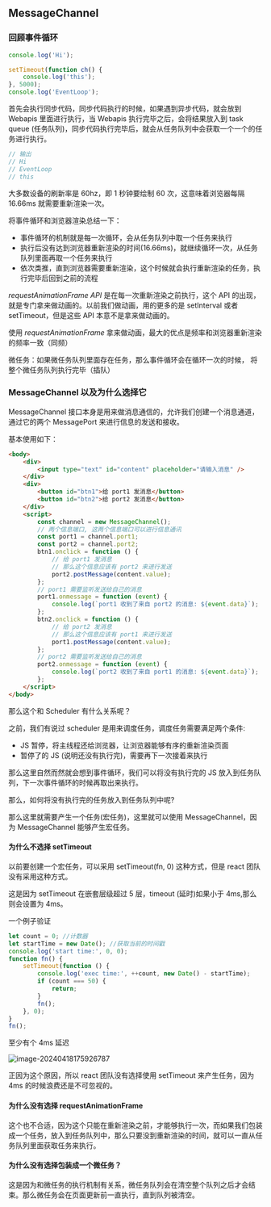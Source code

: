 ## MessageChannel

### 回顾事件循环

```js
console.log('Hi');

setTimeout(function ch() {
	console.log('this');
}, 5000);
console.log('EventLoop');
```

首先会执行同步代码，同步代码执行的时候，如果遇到异步代码，就会放到 Webapis 里面进行执行，当 Webapis 执行完毕之后，会将结果放入到 task queue (任务队列)，同步代码执行完毕后，就会从任务队列中会获取一个一个的任务进行执行。

```js
// 输出
// Hi
// EventLoop
// this
```

大多数设备的刷新率是 60hz，即 1 秒钟要绘制 60 次，这意味着浏览器每隔 16.66ms 就需要重新渲染一次。

将事件循环和浏览器渲染总结一下：

- 事件循环的机制就是每一次循环，会从任务队列中取一个任务来执行
- 执行后没有达到浏览器重新渲染的时间(16.66ms)，就继续循环一次，从任务队列里面再取一个任务来执行
- 依次类推，直到浏览器需要重新渲染，这个时候就会执行重新渲染的任务，执行完毕后回到之前的流程

_requestAnimationFrame API_ 是在每一次重新渲染之前执行，这个 API 的出现，就是专门拿来做动画的。以前我们做动画，用的更多的是 setInterval 或者 setTimeout，但是这些 API 本意不是拿来做动画的。

使用 _requestAnimationFrame_ 拿来做动画，最大的优点是频率和浏览器重新渲染的频率一致（同频）

微任务：如果微任务队列里面存在任务，那么事件循环会在循环一次的时候， 将整个微任务队列执行完毕（插队）

### MessageChannel 以及为什么选择它

MessageChannel 接口本身是用来做消息通信的，允许我们创建一个消息通道，通过它的两个 MessagePort 来进行信息的发送和接收。

基本使用如下：

```html
<body>
	<div>
		<input type="text" id="content" placeholder="请输入消息" />
	</div>
	<div>
		<button id="btn1">给 port1 发消息</button>
		<button id="btn2">给 port2 发消息</button>
	</div>
	<script>
		const channel = new MessageChannel();
		// 两个信息端口, 这两个信息端口可以进行信息通讯
		const port1 = channel.port1;
		const port2 = channel.port2;
		btn1.onclick = function () {
			// 给 port1 发消息
			// 那么这个信息应该有 port2 来进行发送
			port2.postMessage(content.value);
		};
		// port1 需要监听发送给自己的消息
		port1.onmessage = function (event) {
			console.log(`port1 收到了来自 port2 的消息: ${event.data}`);
		};
		btn2.onclick = function () {
			// 给 port2 发消息
			// 那么这个信息应该有 port1 来进行发送
			port1.postMessage(content.value);
		};
		// port2 需要监听发送给自己的消息
		port2.onmessage = function (event) {
			console.log(`port2 收到了来自 port1 的消息: ${event.data}`);
		};
	</script>
</body>
```

那么这个和 Scheduler 有什么关系呢？

之前，我们有说过 scheduler 是用来调度任务，调度任务需要满足两个条件:

- JS 暂停，将主线程还给浏览器，让浏览器能够有序的重新渲染页面
- 暂停了的 JS (说明还没有执行完)，需要再下一次接着来执行

那么这里自然而然就会想到事件循环，我们可以将没有执行完的 JS 放入到任务队列，下一次事件循环的时候再取出来执行。

那么，如何将没有执行完的任务放入到任务队列中呢?

那么这里就需要产生一个任务(宏任务)，这里就可以使用 MessageChannel，因为 MessageChannel 能够产生宏任务。

#### 为什么不选择 setTimeout

以前要创建一个宏任务，可以采用 setTimeout(fn, 0) 这种方式，但是 react 团队没有采用这种方式。

这是因为 setTimeout 在嵌套层级超过 5 层，timeout (延时)如果小于 4ms,那么则会设置为 4ms。

一个例子验证

```js
let count = 0; //计数器
let startTime = new Date(); //获取当前的时间戳
console.log('start time:', 0, 0);
function fn() {
	setTimeout(function () {
		console.log('exec time:', ++count, new Date() - startTime);
		if (count === 50) {
			return;
		}
		fn();
	}, 0);
}
fn();
```

至少有个 4ms 延迟

![image-20240418175926787](https://chen-1320883525.cos.ap-chengdu.myqcloud.com/img/image-20240418175926787.png)

正因为这个原因，所以 react 团队没有选择使用 setTimeout 来产生任务，因为 4ms 的时候浪费还是不可忽视的。

#### 为什么没有选择 requestAnimationFrame

这个也不合适，因为这个只能在重新渲染之前，才能够执行一次，而如果我们包装成一个任务，放入到任务队列中，那么只要没到重新渲染的时间，就可以一直从任务队列里面获取任务来执行。

#### 为什么没有选择包装成一个微任务？

这是因为和微任务的执行机制有关系，微任务队列会在清空整个队列之后才会结束。那么微任务会在页面更新前一直执行，直到队列被清空。
